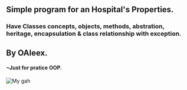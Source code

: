 ## Simple program for an Hospital's Properties.

### Have Classes concepts, objects, methods, abstration, heritage, encapsulation & class relationship with exception.

## By OAleex.
#### ~Just for pratice OOP.
![My gah](https://c.tenor.com/kE4tTj1KjLMAAAAC/anime-head-bang.gif)